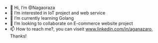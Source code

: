 - 👋 Hi, I’m @Nagaoraza
- 👀 I’m interested in IoT project and web service
- 🌱 I’m currently learning Golang
- 💞️ I’m looking to collaborate on E-commerce website project
- 📫 How to reach me?, you can viseit www.linkedin.com/in/aganazaro, Thanks!

<!---
Nagaoraza/Nagaoraza is a ✨ special ✨ repository because its `README.md` (this file) appears on your GitHub profile.
You can click the Preview link to take a look at your changes.
--->
